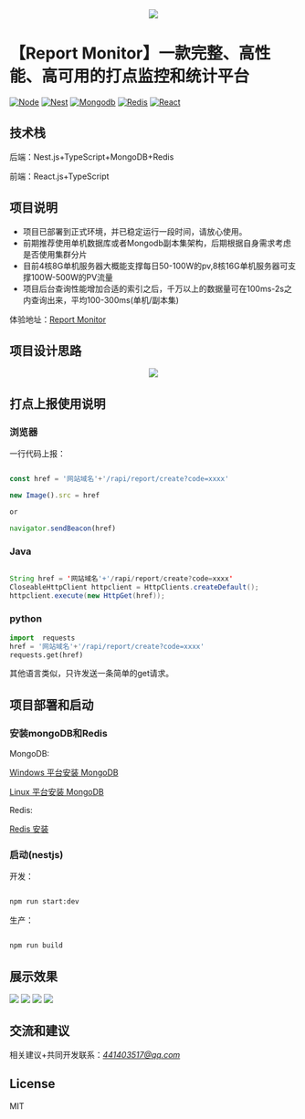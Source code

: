
<div align="center">
<img src="https://github.com/lvming6816077/report-monitor-server/blob/main/demo/logo.png" />
</div>

# 【Report Monitor】一款完整、高性能、高可用的打点监控和统计平台
[![Node](https://img.shields.io/badge/Node.js-v14.15.3-brightgreen)](https://nodejs.org/en/)
[![Nest](https://img.shields.io/badge/nestjs-7.5.1-brightgreen)](https://eggjs.org/)
[![Mongodb](https://img.shields.io/badge/mogodb-4.0+-brightgreen.svg?style=plastic)](https://www.mongodb.com/)
[![Redis](https://img.shields.io/badge/redis-5.0+-green.svg?style=plastic)](https://redis.io/)
[![React](https://img.shields.io/badge/React-17.0.0-brightgreen)](https://redis.io/)



## 技术栈

后端：Nest.js+TypeScript+MongoDB+Redis

前端：React.js+TypeScript

## 项目说明
* 项目已部署到正式环境，并已稳定运行一段时间，请放心使用。
* 前期推荐使用单机数据库或者Mongodb副本集架构，后期根据自身需求考虑是否使用集群分片
* 目前4核8G单机服务器大概能支撑每日50-100W的pv,8核16G单机服务器可支撑100W-500W的PV流量
* 项目后台查询性能增加合适的索引之后，千万以上的数据量可在100ms-2s之内查询出来，平均100-300ms(单机/副本集)

体验地址：[Report Monitor](https://report.nihaoshijie.com.cn)

## 项目设计思路

<div align="center">
<img src="https://github.com/lvming6816077/report-monitor-server/blob/main/demo/logo.png" />
</div>

## 打点上报使用说明
### 浏览器

一行代码上报：
```javascript

const href = '网站域名'+'/rapi/report/create?code=xxxx'

new Image().src = href

or

navigator.sendBeacon(href)
```

### Java

```java

String href = '网站域名'+'/rapi/report/create?code=xxxx'
CloseableHttpClient httpclient = HttpClients.createDefault();
httpclient.execute(new HttpGet(href));

```

### python

```python
import  requests
href = '网站域名'+'/rapi/report/create?code=xxxx'
requests.get(href)

```

其他语言类似，只许发送一条简单的get请求。



## 项目部署和启动

### 安装mongoDB和Redis

MongoDB:

[Windows 平台安装 MongoDB](https://www.runoob.com/mongodb/mongodb-window-install.html)

[Linux 平台安装 MongoDB](https://www.runoob.com/mongodb/mongodb-linux-install.html)

Redis:

[Redis 安装](https://www.runoob.com/redis/redis-install.html)


### 启动(nestjs)

开发：

```bash

npm run start:dev

```

生产：

```bash

npm run build

```

## 展示效果

![](https://github.com/lvming6816077/report-monitor-server/blob/main/demo/localhost_3002_login.png)
![](https://github.com/lvming6816077/report-monitor-server/blob/main/demo/localhost_3002_login1.png)
![](https://github.com/lvming6816077/report-monitor-server/blob/main/demo/localhost_3002_%20(1).png)
![](https://github.com/lvming6816077/report-monitor-server/blob/main/demo/localhost_3002_%20(2).png)

## 交流和建议

相关建议+共同开发联系：*441403517@qq.com*

## License

MIT




